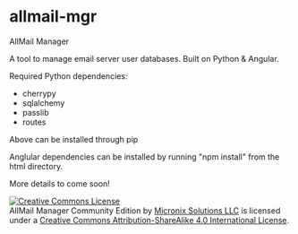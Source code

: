 # allmail-mgr
AllMail Manager

A tool to manage email server user databases. Built on Python & Angular.

Required Python dependencies:
* cherrypy
* sqlalchemy
* passlib
* routes

Above can be installed through pip

Anglular dependencies can be installed by running "npm install" from the html directory.

More details to come soon!

<a rel="license" href="http://creativecommons.org/licenses/by-sa/4.0/"><img alt="Creative Commons License" style="border-width:0" src="https://i.creativecommons.org/l/by-sa/4.0/88x31.png" /></a><br /><span xmlns:dct="http://purl.org/dc/terms/" property="dct:title">AllMail Manager Community Edition</span> by <a xmlns:cc="http://creativecommons.org/ns#" href="http://micronix.solutions" property="cc:attributionName" rel="cc:attributionURL">Micronix Solutions LLC</a> is licensed under a <a rel="license" href="http://creativecommons.org/licenses/by-sa/4.0/">Creative Commons Attribution-ShareAlike 4.0 International License</a>.
